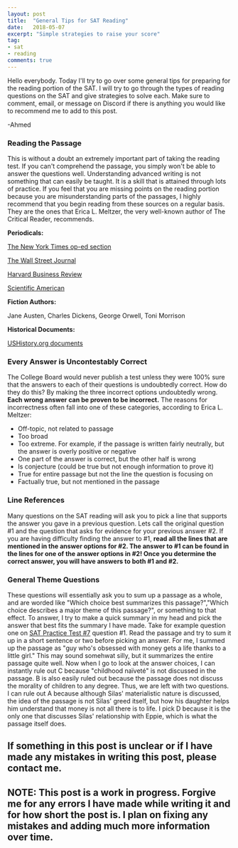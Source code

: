 ```yaml
---
layout: post
title:  "General Tips for SAT Reading"
date:   2018-05-07
excerpt: "Simple strategies to raise your score"
tag:
- sat
- reading
comments: true
---
```


Hello everybody. Today I'll try to go over some general tips for preparing for the reading portion of the SAT. I will try to go through the types of reading questions on the SAT and give strategies to solve each. Make sure to comment, email, or message on Discord if there is anything you would like to recommend me to add to this post.

-Ahmed

### Reading the Passage
This is without a doubt an extremely important part of taking the reading test. If you can't comprehend the passage, you simply won't be able to answer the questions well.
Understanding advanced writing is not something that can easily be taught. It is a skill that is attained through lots of practice. If you feel that you are missing points on the reading portion because you are misunderstanding parts of the passages, I highly recommend that you begin reading from these sources on a regular basis. They are the ones that Erica L. Meltzer, the very well-known author of The Critical Reader, recommends.

**Periodicals:**

<a href="https://www.nytimes.com/section/opinion">The New York Times op-ed section</a>

<a href="https://www.wsj.com/">The Wall Street Journal</a>

<a href="https://hbr.org/">Harvard Business Review</a>

<a href="https://www.scientificamerican.com/">Scientific American</a>
<br>

**Fiction Authors:**

Jane Austen, Charles Dickens, George Orwell, Toni Morrison
<br>

**Historical Documents:**

<a href="http://www.ushistory.org/documents">USHistory.org documents</a>
<br>

### Every Answer is Uncontestably Correct
The College Board would never publish a test unless they were 100% sure that the answers to each of their questions is undoubtedly correct. How do they do this? By making the three incorrect options undoubtedly wrong. **Each wrong answer can be proven to be incorrect.** The reasons for incorrectness often fall into one of these categories, according to Erica L. Meltzer:

* Off-topic, not related to passage
* Too broad
* Too extreme. For example, if the passage is written fairly neutrally, but the answer is overly positive or negative
* One part of the answer is correct, but the other half is wrong
* Is conjecture (could be true but not enough information to prove it)
* True for entire passage but not the line the question is focusing on
* Factually true, but not mentioned in the passage

### Line References
Many questions on the SAT reading will ask you to pick a line that supports the answer you gave in a previous question. Lets call the original question #1 and the question that asks for evidence for your previous answer #2. If you are having difficulty finding the answer to #1, **read all the lines that are mentioned in the answer options for #2. The answer to #1 can be found in the lines for one of the answer options in #2! Once you determine the correct answer, you will have answers to both #1 and #2.** 


### General Theme Questions
These questions will essentially ask you to sum up a passage as a whole, and are worded like "Which choice best summarizes this passage?","Which choice describes a major theme of this passage?", or something to that effect. 
To answer, I try to make a quick summary in my head and pick the answer that best fits the summary I have made. Take for example question one on <a href="https://collegereadiness.collegeboard.org/pdf/sat-practice-test-7.pdf">SAT Practice Test #7</a> question #1. Read the passage and try to sum it up in a short sentence or two before picking an answer. For me, I summed up the passage as "guy who's obsessed with money gets a life thanks to a little girl." 
This may sound somehwat silly, but it summarizes the entire passage quite well. Now when I go to look at the answer choices, I can instantly rule out C because "childhood naïveté" is not discussed in the passage. B is also easily ruled out because the passage does not discuss the morality of children to any degree. Thus, we are left with two questions. I can rule out A because although Silas' materialistic nature is discussed, the idea of the passage is not Silas' greed itself, but how his daughter helps him understand that money is not all there is to life. I pick D because it is the only one that discusses Silas' relationship with Eppie, which is what the passage itself does.

## If something in this post is unclear or if I have made any mistakes in writing this post, please contact me.
## NOTE: This post is a work in progress. Forgive me for any errors I have made while writing it and for how short the post is. I plan on fixing any mistakes and adding much more information over time.
